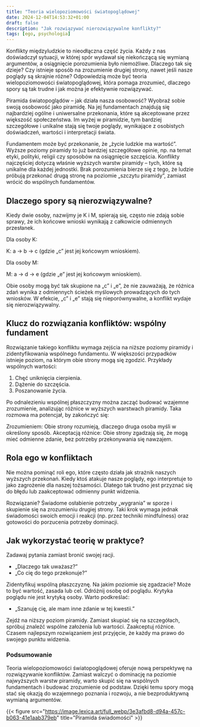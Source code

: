 ```yaml
---
title: "Teoria wielopoziomowości światopoglądowej"
date: 2024-12-04T14:53:32+01:00
draft: false
description: "Jak rozwiązywać nierozwiązywalne konflikty?"
tags: [ego, psychologia]
---
```


Konflikty międzyludzkie to nieodłączna część życia. Każdy z nas doświadczył sytuacji, w której spór wydawał się niekończącą się wymianą argumentów, a osiągnięcie porozumienia było niemożliwe. Dlaczego tak się dzieje? Czy istnieje sposób na zrozumienie drugiej strony, nawet jeśli nasze poglądy są skrajnie różne? Odpowiedzią może być teoria wielopoziomowości światopoglądowej, która pomaga zrozumieć, dlaczego spory są tak trudne i jak można je efektywnie rozwiązywać.

Piramida światopoglądów – jak działa nasza osobowość?
Wyobraź sobie swoją osobowość jako piramidę. Na jej fundamentach znajdują się najbardziej ogólne i uniwersalne przekonania, które są akceptowane przez większość społeczeństwa. Im wyżej w piramidzie, tym bardziej szczegółowe i unikalne stają się twoje poglądy, wynikające z osobistych doświadczeń, wartości i interpretacji świata.

Fundamentem może być przekonanie, że „życie ludzkie ma wartość”.
Wyższe poziomy piramidy to już bardziej szczegółowe opinie, np. na temat etyki, polityki, religii czy sposobów na osiągnięcie szczęścia.
Konflikty najczęściej dotyczą właśnie wyższych warstw piramidy – tych, które są unikalne dla każdej jednostki. Brak porozumienia bierze się z tego, że ludzie próbują przekonać drugą stronę na poziomie „szczytu piramidy”, zamiast wrócić do wspólnych fundamentów.

## Dlaczego spory są nierozwiązywalne?

Kiedy dwie osoby, nazwijmy je K i M, spierają się, często nie zdają sobie sprawy, że ich końcowe wnioski wynikają z całkowicie odmiennych przesłanek.

Dla osoby K:

K: a -> b -> c (gdzie „c” jest jej końcowym wnioskiem).

Dla osoby M:

M: a -> d -> e (gdzie „e” jest jej końcowym wnioskiem).

Obie osoby mogą być tak skupione na „c” i „e”, że nie zauważają, że różnica zdań wynika z odmiennych ścieżek myślowych prowadzących do tych wniosków. W efekcie, „c” i „e” stają się nieporównywalne, a konflikt wydaje się nierozwiązywalny.

## Klucz do rozwiązania konfliktów: wspólny fundament

Rozwiązanie takiego konfliktu wymaga zejścia na niższe poziomy piramidy i zidentyfikowania wspólnego fundamentu. W większości przypadków istnieje poziom, na którym obie strony mogą się zgodzić. Przykłady wspólnych wartości:

1. Chęć uniknięcia cierpienia.
2. Dążenie do szczęścia.
3. Poszanowanie życia.

Po odnalezieniu wspólnej płaszczyzny można zacząć budować wzajemne zrozumienie, analizując różnice w wyższych warstwach piramidy. Taka rozmowa ma potencjał, by zakończyć się:

Zrozumieniem: Obie strony rozumieją, dlaczego druga osoba myśli w określony sposób.
Akceptacją różnice: Obie strony zgadzają się, że mogą mieć odmienne zdanie, bez potrzeby przekonywania się nawzajem.

## Rola ego w konfliktach

Nie można pominąć roli ego, które często działa jak strażnik naszych wyższych przekonań. Kiedy ktoś atakuje nasze poglądy, ego interpretuje to jako zagrożenie dla naszej tożsamości. Dlatego tak trudno jest przyznać się do błędu lub zaakceptować odmienny punkt widzenia.

Rozwiązanie? Świadome osłabienie potrzeby „wygrania” w sporze i skupienie się na zrozumieniu drugiej strony. Taki krok wymaga jednak świadomości swoich emocji i reakcji (np. przez techniki mindfulness) oraz gotowości do porzucenia potrzeby dominacji.

## Jak wykorzystać teorię w praktyce?

Zadawaj pytania zamiast bronić swojej racji.

- „Dlaczego tak uważasz?”
- „Co cię do tego przekonuje?”

Zidentyfikuj wspólną płaszczyznę.
Na jakim poziomie się zgadzacie? Może to być wartość, zasada lub cel.
Odróżnij osobę od poglądu. Krytyka poglądu nie jest krytyką osoby. Warto podkreślać:

- „Szanuję cię, ale mam inne zdanie w tej kwestii.”

Zejdź na niższy poziom piramidy.
Zamiast skupiać się na szczegółach, spróbuj znaleźć wspólne założenia lub wartości.
Zaakceptuj różnice.
Czasem najlepszym rozwiązaniem jest przyjęcie, że każdy ma prawo do swojego punktu widzenia.

### Podsumowanie

Teoria wielopoziomowości światopoglądowej oferuje nową perspektywę na rozwiązywanie konfliktów. Zamiast walczyć o dominację na poziomie najwyższych warstw piramidy, warto skupić się na wspólnych fundamentach i budować zrozumienie od podstaw. Dzięki temu spory mogą stać się okazją do wzajemnego poznania i rozwoju, a nie bezproduktywną wymianą argumentów.

{{< figure src="https://image.lexica.art/full_webp/3e3afbd8-d94a-457c-b063-41e1aab379eb" title="Piramida świadomości" >}}
